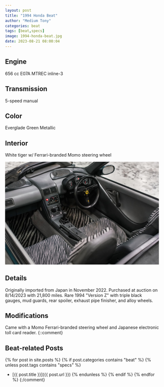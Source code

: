 ```yaml
---
layout: post
title: "1994 Honda Beat"
author: "Medium Tony"
categories: beat
tags: [beat,specs]
image: 1994-honda-beat.jpg
date: 2023-08-21 08:00:04
---
```

## Engine
656 cc E07A MTREC inline-3

## Transmission
5-speed manual

## Color
Everglade Green Metallic

## Interior
White tiger w/ Ferrari-branded Momo steering wheel

![Picture of 1994 Honda Beat interior with black gauges, tiger stripe seats, and Momo steering wheel.](assets/img/1994-honda-beat-interior.jpg)

## Details
Originally imported from Japan in November 2022. Purchased at auction on 8/14/2023 with 21,800 miles. Rare 1994 "Version Z" with triple black gauges, mud guards, rear spoiler, exhaust pipe finisher, and alloy wheels.

## Modifications
Came with a Momo Ferrari-branded steering wheel and Japanese electronic toll card reader.
{::comment}
## Beat-related Posts

{% for post in site.posts %}
  {% if post.categories contains "beat" %}
    {% unless post.tags contains "specs" %}
* [{{ post.title }}]({{ post.url }})
    {% endunless %}
  {% endif %}
{% endfor %}
{:/comment}

